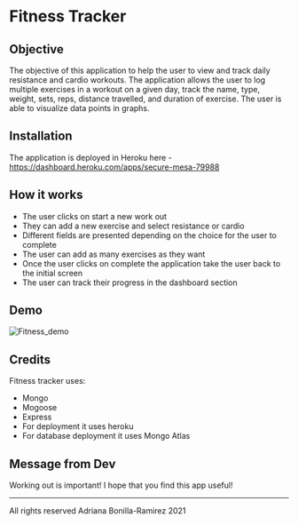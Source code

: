 # Fitness Tracker

## Objective

The objective of this application to help the user to view and track daily resistance and cardio workouts.
The application allows the user to log multiple exercises in a workout on a given day, track the name, type, weight, sets, reps, distance travelled, and duration of exercise. The user is able to visualize data points in graphs.

## Installation

The application is deployed in Heroku here - https://dashboard.heroku.com/apps/secure-mesa-79988

## How it works

- The user clicks on start a new work out
- They can add a new exercise and select resistance or cardio
- Different fields are presented depending on the choice for the user to complete
- The user can add as many exercises as they want
- Once the user clicks on complete the application take the user back to the initial screen
- The user can track their progress in the dashboard section

## Demo

![Fitness_demo](public/assets/images/Fitness_demo.gif)

## Credits

Fitness tracker uses:
- Mongo
- Mogoose
- Express
- For deployment it uses heroku
- For database deployment it uses Mongo Atlas

## Message from Dev

Working out is important! I hope that you find this app useful!

- - -

All rights reserved Adriana Bonilla-Ramirez 2021